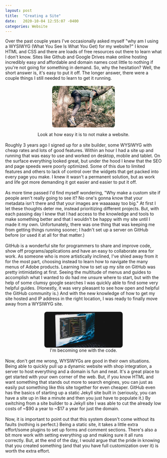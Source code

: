 ```yaml
---
layout: post
title:  "Creating a Site"
date:   2020-10-04 12:55:07 -0400
categories: Website
---
```

Over the past couple years I've occasionally asked myself "why am I using a WYSIWYG (What You See Is What You Get) for my website?" I know HTML and CSS and there are loads of free resources out there to learn what I don't know. Sites like Github and Google Drives make online hosting incredibly easy and affordable and domain names cost little to nothing if you're not going for something in demand. So, why the hesitation? Well, the short answer is, it's easy to put it off. The longer answer, there were a couple things I still needed to learn to get it running.
<br>
<br>
<img src="/uploads/blog/lazy.jpg" alt="Some guy hanging out in a tree" style="display: block;margin-left: auto;margin-right: auto;width: 40%;border-radius: 8px;">
<figcaption style="text-align: center">Look at how easy it is to not make a website.</figcaption>

<br>
Roughly 3 years ago I signed up for a site builder, some WYSIWYG with cheap rates and lots of good features. Within an hour I had a site up and running that was easy to use and worked on desktop, mobile and tablet. On the surface everything looked great, but under the hood I knew that the SEO and page speeds were poorly optimized. Some of this due to limited features and others to lack of control over the widgets that get packed into every page you make. I knew it wasn't a permanent solution, but as work and life got more demanding it got easier and easier to put it off. 
<br>
<br>
As more time passed I'd find myself wondering, "Why make a custom site if people aren't really going to see it? No one's gonna know that your metadata isn't there and that your images are waaaaaay too big." At first I let these thoughts deter me, instead prioritizing different projects. But, with each passing day I knew that I had access to the knowledge and tools to make something better and that I wouldn't be happy with my site until I made it my own. Unfortunately, there was one thing that was keeping me from getting things running sooner; I hadn't set up a server on GitHub before (or used it at all for that matter.) 
<br>
<br>
GitHub is a wonderful site for programmers to share and improve code, show off programs/applications and have an easy to collaborate area for work. As someone who is more artistically inclined, I've shied away from it for the most part, choosing instead to learn how to navigate the many menus of Adobe products. Learning how to set up my site on GitHub was pretty intimidating at first. Seeing the multitude of menus and guides to accomplish what I wanted to do had me unsure where to start, but with the help of some clumsy google searches I was quickly able to find some very helpful guides. (Honestly, it was very pleasant to see how open and helpful the GitHub community is.) And with the new knowledge of how to get my site hosted and IP address in the right location, I was ready to finally move away from a WYSIWYG site. 
<br>
<br>
<img src="/uploads/blog/laptop.jpg" alt="A computer in the dark with a text editor open." style="display: block;margin-left: auto;margin-right: auto;width: 50%;border-radius: 8px;">
<figcaption style="text-align: center">I'm becoming one with the code.</figcaption>
<br>
Now, don't get me wrong, WYSIWYGs are good in their own situations. Being able to quickly pull up a dynamic website with shop integration, a server to host everything and a domain is fun and neat. It's a great place to get started with your own corner of the web. But, if you know HTML and want something that stands out more to search engines, you can just as easily put something like this site together for even cheaper. GitHub even has the basics of starting up a static Jekyll site built in (seriously, you can have a site up in like a minute and then you just have to populate it.) By switching from a site builder to a Jekyll site I was able to cut the already low costs of ~$90 a year to ~$17 a year for just the domain. 
<br>
<br>
Now, it is important to point out that this system doesn't come without its faults (nothing is perfect.) Being a static site, it takes a little extra effort/some plugins to set up forms and comment sections. There's also a bit more work with setting everything up and making sure it all runs correctly. But, at the end of the day, I would argue that the pride in knowing that you created something (and that you have full customization over it) is worth the extra effort. 
<br>
<br>
